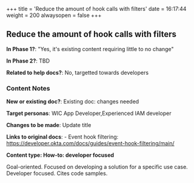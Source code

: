 +++
title = 'Reduce the amount of hook calls with filters'
date = 16:17:44
weight = 200
alwaysopen = false
+++

## Reduce the amount of hook calls with filters

**In Phase 1?**: "Yes, it's existing content requiring little to no change"

**In Phase 2?**: TBD

**Related to help docs?**: No, targetted towards developers



### Content Notes

**New or existing doc?**: Existing doc: changes needed

**Target personas**: WIC App Developer,Experienced IAM developer

**Changes to be made**: Update title

**Links to original docs**: - Event hook filtering: https://developer.okta.com/docs/guides/event-hook-filtering/main/

**Content type: How-to: developer focused**

Goal-oriented. Focused on developing a solution for a specific use case. Developer focused. Cites code samples.


